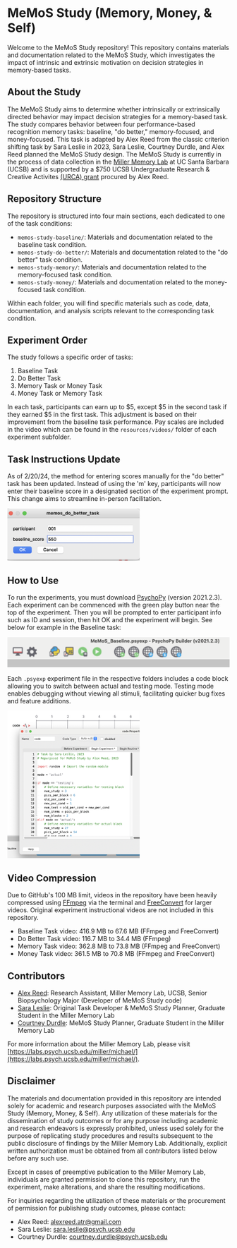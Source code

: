 # MeMoS Study (Memory, Money, & Self)

Welcome to the MeMoS Study repository! This repository contains materials and documentation related to the MeMoS Study, which investigates the impact of intrinsic and extrinsic motivation on decision strategies in memory-based tasks.

## About the Study

The MeMoS Study aims to determine whether intrinsically or extrinsically directed behavior may impact decision strategies for a memory-based task. The study compares behavior between four performance-based recognition memory tasks: baseline, "do better," memory-focused, and money-focused. This task is adapted by Alex Reed from the classic criterion shifting task by Sara Leslie in 2023, Sara Leslie, Courtney Durdle, and Alex Reed planned the MeMoS Study design. The MeMoS Study is currently in the process of data collection in the [Miller Memory Lab](https://labs.psych.ucsb.edu/miller/michael/) at UC Santa Barbara (UCSB) and is supported by a $750 UCSB Undergraduate Research & Creative Activites [(URCA) grant](https://urca.ucsb.edu/urca-grant/overview) procured by Alex Reed.

## Repository Structure

The repository is structured into four main sections, each dedicated to one of the task conditions:

- `memos-study-baseline/`: Materials and documentation related to the baseline task condition.
- `memos-study-do-better/`: Materials and documentation related to the "do better" task condition.
- `memos-study-memory/`: Materials and documentation related to the memory-focused task condition.
- `memos-study-money/`: Materials and documentation related to the money-focused task condition.

Within each folder, you will find specific materials such as code, data, documentation, and analysis scripts relevant to the corresponding task condition.

## Experiment Order

The study follows a specific order of tasks:

1. Baseline Task
2. Do Better Task
3. Memory Task or Money Task
4. Money Task or Memory Task

In each task, participants can earn up to $5, except $5 in the second task if they earned $5 in the first task. This adjustment is based on their improvement from the baseline task performance. Pay scales are included in the video which can be found in the `resources/videos/` folder of each experiment subfolder.

## Task Instructions Update

As of 2/20/24, the method for entering scores manually for the "do better" task has been updated. Instead of using the 'm' key, participants will now enter their baseline score in a designated section of the experiment prompt. This change aims to streamline in-person facilitation.

<img src="https://github.com/alex-t-reed/MeMoS-Study/blob/main/MeMoS_Do_Better_Prompt.png" width="300" alt="Image of Code Routine">

## How to Use

To run the experiments, you must download [PsychoPy](https://www.psychopy.org/download.html) (version 2021.2.3). Each experiment can be commenced with the green play button near the top of the experiment. Then you will be prompted to enter participant info such as ID and session, then hit OK and the experiment will begin. See below for example in the Baseline task:

<img src="https://github.com/alex-t-reed/MeMoS-Study/blob/main/MeMoS_Baseline_Taskbar.png" width="600" alt="Image of Baseline Taskbar">

Each `.psyexp` experiment file in the respective folders includes a code block allowing you to switch between actual and testing mode. Testing mode enables debugging without viewing all stimuli, facilitating quicker bug fixes and feature additions.

<img src="https://github.com/alex-t-reed/MeMoS-Study/blob/main/Code_Routine.png" width="300" alt="Image of Code Routine">

## Video Compression

Due to GitHub's 100 MB limit, videos in the repository have been heavily compressed using [FFmpeg](https://ffmpeg.org/) via the terminal and [FreeConvert](https://www.freeconvert.com/video-compressor/) for larger videos. Original experiment instructional videos are not included in this repository.

- Baseline Task video: 416.9 MB to 67.6 MB (FFmpeg and FreeConvert)
- Do Better Task video: 116.7 MB to 34.4 MB (FFmpeg)
- Memory Task video: 362.8 MB to 73.8 MB (FFmpeg and FreeConvert)
- Money Task video: 361.5 MB to 70.8 MB (FFmpeg and FreeConvert)

## Contributors

- [Alex Reed](https://www.linkedin.com/in/alextreed/): Research Assistant, Miller Memory Lab, UCSB, Senior Biopsychology Major (Developer of MeMoS Study code)
- [Sara Leslie](mailto:sara.leslie@psych.ucsb.edu): Original Task Developer & MeMoS Study Planner, Graduate Student in the Miller Memory Lab
- [Courtney Durdle](mailto:courtney.durdle@psych.ucsb.edu): MeMoS Study Planner, Graduate Student in the Miller Memory Lab

For more information about the Miller Memory Lab, please visit [https://labs.psych.ucsb.edu/miller/michael/](https://labs.psych.ucsb.edu/miller/michael/).

## Disclaimer

The materials and documentation provided in this repository are intended solely for academic and research purposes associated with the MeMoS Study (Memory, Money, & Self). Any utilization of these materials for the dissemination of study outcomes or for any purpose including academic and research endeavors is expressly prohibited, unless used solely for the purpose of replicating study procedures and results subsequent to the public disclosure of findings by the Miller Memory Lab. Additionally, explicit written authorization must be obtained from all contributors listed below before any such use.

Except in cases of preemptive publication to the Miller Memory Lab, individuals are granted permission to clone this repository, run the experiment, make alterations, and share the resulting modifications.

For inquiries regarding the utilization of these materials or the procurement of permission for publishing study outcomes, please contact:

- Alex Reed: [alexreed.atr@gmail.com](mailto:alexreed.atr@gmail.com)
- Sara Leslie: [sara.leslie@psych.ucsb.edu](mailto:sara.leslie@psych.ucsb.edu)
- Courtney Durdle: [courtney.durdle@psych.ucsb.edu](mailto:courtney.durdle@psych.ucsb.edu)

